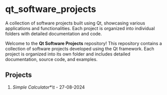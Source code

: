 # qt_software_projects
A collection of software projects built using Qt, showcasing various applications and functionalities. Each project is organized into individual folders with detailed documentation and code.

Welcome to the **Qt Software Projects** repository! This repository contains a collection of software projects developed using the Qt framework. Each project is organized into its own folder and includes detailed documentation, source code, and examples.

## Projects
1. *Simple Calculator**\t - 27-08-2024
